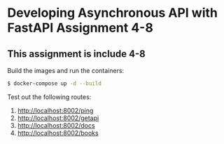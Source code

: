 # Developing Asynchronous API with FastAPI Assignment 4-8


## This assignment is include 4-8

Build the images and run the containers:

```sh
$ docker-compose up -d --build
```

Test out the following routes:

1. [http://localhost:8002/ping](http://localhost:8002/ping)
1. [http://localhost:8002/getapi](http://localhost:8002/getapi)
1. [http://localhost:8002/docs](http://localhost:8002/docs)
1. [http://localhost:8002/books](http://localhost:8002/books)
